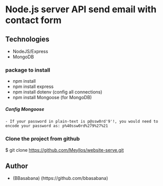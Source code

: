# Node.js server API send email with contact form
## Technologies
- NodeJS/Express
- MongoDB

### package to install
- npm install
- npm install express
- npm install dotenv (config all connections)
- npm install Mongoose (for MongoDB)


##### Config Mongoose
```
- If your password in plain-text is p@ssw0rd'9'!, you would need to encode your password as: p%40ssw0rd%279%27%21
```
### Clone the project from github

$ git clone https://github.com/Meyllos/website-serve.git

## Author
<ul>
  <li> (BBasabana) (https://github.com/bbasabana)  </li>
 </ul>
